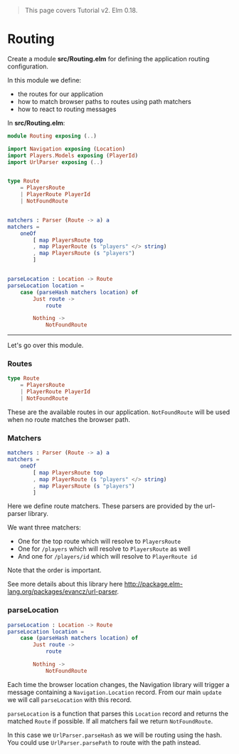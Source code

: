 > This page covers Tutorial v2. Elm 0.18.

# Routing

Create a module __src/Routing.elm__ for defining the application routing configuration. 

In this module we define:

- the routes for our application
- how to match browser paths to routes using path matchers
- how to react to routing messages

In __src/Routing.elm__:

```elm
module Routing exposing (..)

import Navigation exposing (Location)
import Players.Models exposing (PlayerId)
import UrlParser exposing (..)


type Route
    = PlayersRoute
    | PlayerRoute PlayerId
    | NotFoundRoute


matchers : Parser (Route -> a) a
matchers =
    oneOf
        [ map PlayersRoute top
        , map PlayerRoute (s "players" </> string)
        , map PlayersRoute (s "players")
        ]


parseLocation : Location -> Route
parseLocation location =
    case (parseHash matchers location) of
        Just route ->
            route

        Nothing ->
            NotFoundRoute
```

---

Let's go over this module.

### Routes

```elm
type Route
    = PlayersRoute
    | PlayerRoute PlayerId
    | NotFoundRoute
```

These are the available routes in our application.
`NotFoundRoute` will be used when no route matches the browser path.

### Matchers

```elm
matchers : Parser (Route -> a) a
matchers =
    oneOf
        [ map PlayersRoute top
        , map PlayerRoute (s "players" </> string)
        , map PlayersRoute (s "players")
        ]
```

Here we define route matchers. These parsers are provided by the url-parser library.

We want three matchers:

- One for the top route which will resolve to `PlayersRoute`
- One for `/players` which will resolve to `PlayersRoute` as well
- And one for `/players/id` which will resolve to `PlayerRoute id`

Note that the order is important.

See more details about this library here <http://package.elm-lang.org/packages/evancz/url-parser>.

### parseLocation

```elm
parseLocation : Location -> Route
parseLocation location =
    case (parseHash matchers location) of
        Just route ->
            route

        Nothing ->
            NotFoundRoute
```

Each time the browser location changes, the Navigation library will trigger a message containing a `Navigation.Location` record. From our main `update` we will call `parseLocation` with this record.

`parseLocation` is a function that parses this `Location` record and returns the matched `Route` if possible. If all matchers fail we return `NotFoundRoute`.

In this case we `UrlParser.parseHash` as we will be routing using the hash. You could use `UrlParser.parsePath` to route with the path instead.
